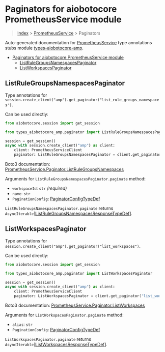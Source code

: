 <a id="paginators-for-aiobotocore-prometheusservice-module"></a>

# Paginators for aiobotocore PrometheusService module

> [Index](..) > [PrometheusService](.) > Paginators

Auto-generated documentation for
[PrometheusService](https://boto3.amazonaws.com/v1/documentation/api/latest/reference/services/amp.html#PrometheusService)
type annotations stubs module
[types-aiobotocore-amp](https://pypi.org/project/types-aiobotocore-amp/).

- [Paginators for aiobotocore PrometheusService module](#paginators-for-aiobotocore-prometheusservice-module)
  - [ListRuleGroupsNamespacesPaginator](#listrulegroupsnamespacespaginator)
  - [ListWorkspacesPaginator](#listworkspacespaginator)

<a id="listrulegroupsnamespacespaginator"></a>

## ListRuleGroupsNamespacesPaginator

Type annotations for
`session.create_client("amp").get_paginator("list_rule_groups_namespaces")`.

Can be used directly:

```python
from aiobotocore.session import get_session

from types_aiobotocore_amp.paginator import ListRuleGroupsNamespacesPaginator

session = get_session()
async with session.create_client("amp") as client:
    client: PrometheusServiceClient
    paginator: ListRuleGroupsNamespacesPaginator = client.get_paginator("list_rule_groups_namespaces")
```

Boto3 documentation:
[PrometheusService.Paginator.ListRuleGroupsNamespaces](https://boto3.amazonaws.com/v1/documentation/api/latest/reference/services/amp.html#PrometheusService.Paginator.ListRuleGroupsNamespaces)

Arguments for `ListRuleGroupsNamespacesPaginator.paginate` method:

- `workspaceId`: `str` *(required)*
- `name`: `str`
- `PaginationConfig`:
  [PaginatorConfigTypeDef](./type_defs.md#paginatorconfigtypedef)

`ListRuleGroupsNamespacesPaginator.paginate` returns
`AsyncIterable`\[[ListRuleGroupsNamespacesResponseTypeDef](./type_defs.md#listrulegroupsnamespacesresponsetypedef)\].

<a id="listworkspacespaginator"></a>

## ListWorkspacesPaginator

Type annotations for
`session.create_client("amp").get_paginator("list_workspaces")`.

Can be used directly:

```python
from aiobotocore.session import get_session

from types_aiobotocore_amp.paginator import ListWorkspacesPaginator

session = get_session()
async with session.create_client("amp") as client:
    client: PrometheusServiceClient
    paginator: ListWorkspacesPaginator = client.get_paginator("list_workspaces")
```

Boto3 documentation:
[PrometheusService.Paginator.ListWorkspaces](https://boto3.amazonaws.com/v1/documentation/api/latest/reference/services/amp.html#PrometheusService.Paginator.ListWorkspaces)

Arguments for `ListWorkspacesPaginator.paginate` method:

- `alias`: `str`
- `PaginationConfig`:
  [PaginatorConfigTypeDef](./type_defs.md#paginatorconfigtypedef)

`ListWorkspacesPaginator.paginate` returns
`AsyncIterable`\[[ListWorkspacesResponseTypeDef](./type_defs.md#listworkspacesresponsetypedef)\].
